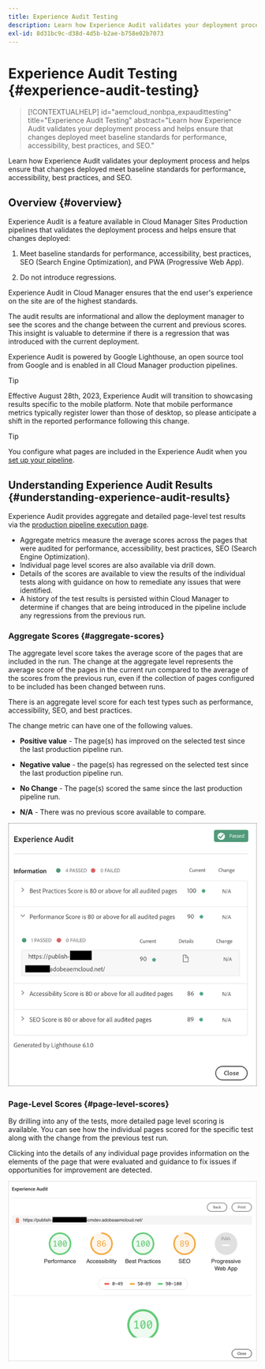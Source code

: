 ```yaml
---
title: Experience Audit Testing
description: Learn how Experience Audit validates your deployment process and helps ensure that changes deployed meet baseline standards for performance, accessibility, best practices, and SEO.
exl-id: 8d31bc9c-d38d-4d5b-b2ae-b758e02b7073
---
```


# Experience Audit Testing {#experience-audit-testing}

>[!CONTEXTUALHELP]
>id="aemcloud_nonbpa_expaudittesting"
>title="Experience Audit Testing"
>abstract="Learn how Experience Audit validates your deployment process and helps ensure that changes deployed meet baseline standards for performance, accessibility, best practices, and SEO."

Learn how Experience Audit validates your deployment process and helps ensure that changes deployed meet baseline standards for performance, accessibility, best practices, and SEO.

## Overview {#overview}

Experience Audit is a feature available in Cloud Manager Sites Production pipelines that validates the deployment process and helps ensure that changes deployed:

1. Meet baseline standards for performance, accessibility, best practices, SEO (Search Engine Optimization), and PWA (Progressive Web App).

1. Do not introduce regressions.

Experience Audit in Cloud Manager ensures that the end user's experience on the site are of the highest standards.

The audit results are informational and allow the deployment manager to see the scores and the change between the current and previous scores. This insight is valuable to determine if there is a regression that was introduced with the current deployment.

Experience Audit is powered by Google Lighthouse, an open source tool from Google and is enabled in all Cloud Manager production pipelines.

>[!TIP]
>
>Effective August 28th, 2023, Experience Audit will transition to showcasing results specific to the mobile platform. Note that mobile performance metrics typically register lower than those of desktop, so please anticipate a shift in the reported performance following this change.

>[!TIP]
>
>You configure what pages are included in the Experience Audit when you [set up your pipeline](/help/implementing/cloud-manager/configuring-pipelines/configuring-production-pipelines.md#full-stack-code).

## Understanding Experience Audit Results {#understanding-experience-audit-results}

Experience Audit provides aggregate and detailed page-level test results via the [production pipeline execution page](/help/implementing/cloud-manager/deploy-code.md).

* Aggregate metrics measure the average scores across the pages that were audited for performance, accessibility, best practices, SEO (Search Engine Optimization). 
* Individual page level scores are also available via drill down.
* Details of the scores are available to view the results of the individual tests along with guidance on how to remediate any issues that were identified.
* A history of the test results is persisted within Cloud Manager to determine if changes that are being introduced in the pipeline include any regressions from the previous run.

### Aggregate Scores {#aggregate-scores}

The aggregate level score takes the average score of the pages that are included in the run. The change at the aggregate level represents the average score of the pages in the current run compared to the average of the scores from the previous run, even if the collection of pages configured to be included has been changed between runs.

There is an aggregate level score for each test types such as performance, accessibility, SEO, and best practices.

The change metric can have one of the following values.

* **Positive value** - The page(s) has improved on the selected test since the last production pipeline run.

* **Negative value** - the page(s) has regressed on the selected test since the last production pipeline run.

* **No Change** - The page(s) scored the same since the last production pipeline run.

* **N/A** - There was no previous score available to compare.

![Experience Audit results](/help/implementing/cloud-manager/assets/exp-audit-1.png)

### Page-Level Scores {#page-level-scores}

By drilling into any of the tests, more detailed page level scoring is available. You can see how the individual pages scored for the specific test along with the change from the previous test run.

Clicking into the details of any individual page provides information on the elements of the page that were evaluated and guidance to fix issues if opportunities for improvement are detected.

![Page-level scores](/help/implementing/cloud-manager/assets/exp-audit-2.png)
